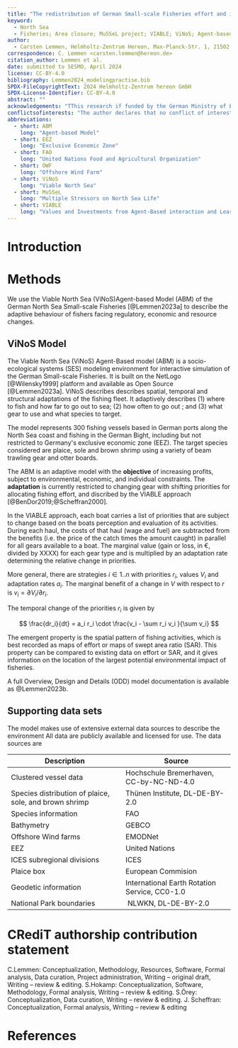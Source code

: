```yaml
---
title: "The redistribution of German Small-scale Fisheries effort and impact due to regulatory area closures"
keyword:
  - North Sea
  - Fisheries; Area closure; MuSSeL project; VIABLE; ViNoS; Agent-based Model; ABM"
author:
  - Carsten Lemmen, Helmholtz-Zentrum Hereon, Max-Planck-Str. 1, 21502 Geesthacht, Germany
correspondence: C. Lemmen <carsten.lemmen@hereon.de>
citation_author: Lemmen et al.
date: submitted to SESMO, April 2024
license: CC-BY-4.0
bibliography: Lemmen2024_modelingpractise.bib
SPDX-FileCopyrightText: 2024 Helmholtz-Zentrum hereon GmbH
SPDX-License-Identifier: CC-BY-4.0
abstract: ""
acknowledgements: "TThis research if funded by the German Ministry of Education and Research (BMBF) through the Küstenforschung Nord- und Ostseee (KüNO) project 'Multiple Stressors on North Sea Life' (MuSSeL) with grant numbers 03F0862A."
conflictsofinterests: "The author declares that no conflict of interest has arisen from this work."
abbreviations:
  - short: ABM
    long: "Agent-based Model"
  - short: EEZ
    long: "Exclusive Economic Zone"
  - short: FAO
    long: "United Nations Food and Agricultural Organization"
  - short: OWF
    long: "Offshore Wind Farm"
  - short: ViNoS
    long: "Viable North Sea"
  - short: MuSSeL
    long: "Multiple Stressors on North Sea Life"
  - short: VIABLE
    long: "Values and Investments from Agent-Based interaction and Learning in Environmental systems"
---
```


# Introduction

# Methods

We use the Viable North Sea (ViNoS)Agent-based Model (ABM) of the German North Sea Small-scale Fisheries [@Lemmen2023a] to describe the adaptive behaviour of fishers facing regulatory, economic and resource changes.

## ViNoS Model

The Viable North Sea (ViNoS) Agent-Based model (ABM) is a socio-ecological systems (SES) modeling environment for interactive simulation of the German Small-scale Fisheries. It is built on the NetLogo [@Wilensky1999] platform and available as Open Source [@Lemmen2023a]. ViNoS describes describes spatial, temporal and structural adaptations of the fishing fleet. It adaptively describes (1) where to fish and how far to go out to sea; (2) how often to go out ; and (3) what gear to use and what species to target.

The model represents 300 fishing vessels based in German ports along the North Sea coast and fishing in the German Bight, including but not restricted to Germany's exclusive economic zone (EEZ). The target species considered are plaice, sole and brown shrimp using a variety of beam trawling gear and otter boards.

The ABM is an adaptive model with the **objective** of increasing profits, subject to environmental, economic, and individual constraints. The **adaptation** is currently restricted to
changing gear with shifting priorities for allocating fishing effort, and discribed by the VIABLE approach [@BenDor2019;@Scheffran2000].

In the VIABLE approach, each boat carries a list of priorities that are subject to change based on the boats perception and evaluation of its activities. During each haul, the costs of that haul (wage and fuel) are subtracted from the benefits (i.e. the price of the catch times the amount caught) in parallel for all gears available to a boat. The marginal value (gain or loss, in €, divided by XXXX) for each gear type and is multiplied by an adaptation rate determining the relative change in priorities.

More general, there are strategies $i \in 1..n$ with priorities $r_i$, values $V_i$ and adaptation rates $a_i$. The marginal benefit of a change in $V$ with respect to $r$ is $v_i=\partial{V_i}/\partial{r_i}$.

The temporal change of the priorities $r_i$ is given by

$$
\frac{dr_i}{dt} = a_i r_i \cdot \frac{v_i - \sum r_i v_i }{\sum v_i}
$$

The emergent property is the spatial pattern of fishing activities, which is best recorded as maps of effort or maps of swept area ratio (SAR). This property can be compared to existing data on effort or SAR, and it gives information on the location of the largest potential environmental impact of fisheries.

A full Overview, Design and Details (ODD) model documentation is available as @Lemmen2023b.

## Supporting data sets

The model makes use of extensive external data sources to describe the environment
All data are publicly available and licensed for use. The data sources are

| **Description**                                        | **Source**                                    |
| ------------------------------------------------------ | --------------------------------------------- |
| Clustered vessel data                                  | Hochschule Bremerhaven, CC-by-NC-ND-4.0       |
| Species distribution of plaice, sole, and brown shrimp | Thünen Institute, DL-DE-BY-2.0                |
| Species information                                    | FAO                                           |
| Bathymetry                                             | GEBCO                                         |
| Offshore Wind farms                                    | EMODNet                                       |
| EEZ                                                    | United Nations                                |
| ICES subregional divisions                             | ICES                                          |
| Plaice box                                             | European Commision                            |
| Geodetic information                                   | International Earth Rotation Service, CC0-1.0 |
| National Park boundaries                               |  NLWKN, DL-DE-BY-2.0                          |

# CRediT authorship contribution statement

C.Lemmen: Conceptualization, Methodology, Resources, Software, Formal analysis, Data curation, Project administration, Writing – original draft, Writing – review & editing.
S.Hokamp: Conceptualization, Software, Methodology, Formal analysis, Writing – review & editing.
S.Örey: Conceptualization, Data curation, Writing – review & editing.
J. Scheffran: Conceptualization, Formal analysis, Writing – review & editing

# References
